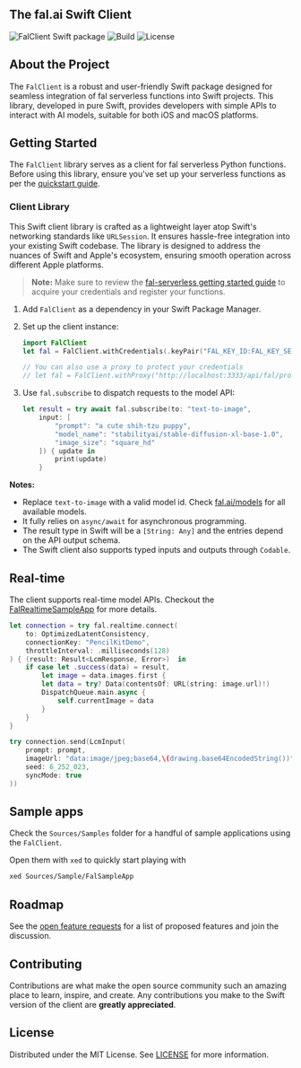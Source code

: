 ## The fal.ai Swift Client

![FalClient Swift package](https://img.shields.io/badge/swift-package-brightgreen)
![Build](https://img.shields.io/badge/build-passing-brightgreen)
![License](https://img.shields.io/badge/license-MIT-blue)

## About the Project

The `FalClient` is a robust and user-friendly Swift package designed for seamless integration of fal serverless functions into Swift projects. This library, developed in pure Swift, provides developers with simple APIs to interact with AI models, suitable for both iOS and macOS platforms.

## Getting Started

The `FalClient` library serves as a client for fal serverless Python functions. Before using this library, ensure you've set up your serverless functions as per the [quickstart guide](https://fal.ai/docs).

### Client Library

This Swift client library is crafted as a lightweight layer atop Swift's networking standards like `URLSession`. It ensures hassle-free integration into your existing Swift codebase. The library is designed to address the nuances of Swift and Apple's ecosystem, ensuring smooth operation across different Apple platforms.

> **Note:**
> Make sure to review the [fal-serverless getting started guide](https://fal.ai/docs) to acquire your credentials and register your functions.

1. Add `FalClient` as a dependency in your Swift Package Manager.

2. Set up the client instance:
   ```swift
   import FalClient
   let fal = FalClient.withCredentials(.keyPair("FAL_KEY_ID:FAL_KEY_SECRET"))

   // You can also use a proxy to protect your credentials
   // let fal = FalClient.withProxy("http://localhost:3333/api/fal/proxy")
   ```

3. Use `fal.subscribe` to dispatch requests to the model API:
   ```swift
   let result = try await fal.subscribe(to: "text-to-image",
       input: [
           "prompt": "a cute shih-tzu puppy",
           "model_name": "stabilityai/stable-diffusion-xl-base-1.0",
           "image_size": "square_hd"
       ]) { update in
           print(update)
       }
   ```

**Notes:**

- Replace `text-to-image` with a valid model id. Check [fal.ai/models](https://fal.ai/models) for all available models.
- It fully relies on `async/await` for asynchronous programming.
- The result type in Swift will be a `[String: Any]` and the entries depend on the API output schema.
- The Swift client also supports typed inputs and outputs through `Codable`.

## Real-time 

The client supports real-time model APIs. Checkout the [FalRealtimeSampleApp](./Sources/Samples/FalRealtimeSampleApp/) for more details.

```swift
let connection = try fal.realtime.connect(
    to: OptimizedLatentConsistency,
    connectionKey: "PencilKitDemo",
    throttleInterval: .milliseconds(128)
) { (result: Result<LcmResponse, Error>)  in
    if case let .success(data) = result,
        let image = data.images.first {
        let data = try? Data(contentsOf: URL(string: image.url)!)
        DispatchQueue.main.async {
            self.currentImage = data
        }
    }
}

try connection.send(LcmInput(
    prompt: prompt,
    imageUrl: "data:image/jpeg;base64,\(drawing.base64EncodedString())",
    seed: 6_252_023,
    syncMode: true
))
```

## Sample apps

Check the `Sources/Samples` folder for a handful of sample applications using the `FalClient`.

Open them with `xed` to quickly start playing with 

```bash
xed Sources/Sample/FalSampleApp
```

## Roadmap

See the [open feature requests](https://github.com/fal-ai/serverless-client-swift/labels/enhancement) for a list of proposed features and join the discussion.

## Contributing

Contributions are what make the open source community such an amazing place to learn, inspire, and create. Any contributions you make to the Swift version of the client are **greatly appreciated**.

## License

Distributed under the MIT License. See [LICENSE](https://github.com/fal-ai/serverless-client-swift/blob/main/LICENSE) for more information.
